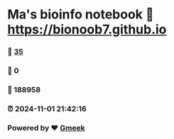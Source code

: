 # Ma's bioinfo notebook :link: https://bionoob7.github.io 
### :page_facing_up: [35](https://bionoob7.github.io/tag.html) 
### :speech_balloon: 0 
### :hibiscus: 188958 
### :alarm_clock: 2024-11-01 21:42:16 
### Powered by :heart: [Gmeek](https://github.com/Meekdai/Gmeek)
